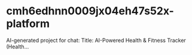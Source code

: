 # cmh6edhnn0009jx04eh47s52x-platform
AI-generated project for chat: Title: AI-Powered Health &amp; Fitness Tracker (Health...
